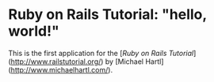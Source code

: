 # Ruby on Rails Tutorial: "hello, world!"

This is the first application for the
[*Ruby on Rails Tutorial*] (http://www.railstutorial.org/)
by [Michael Hartl] (http://www.michaelhartl.com/).
